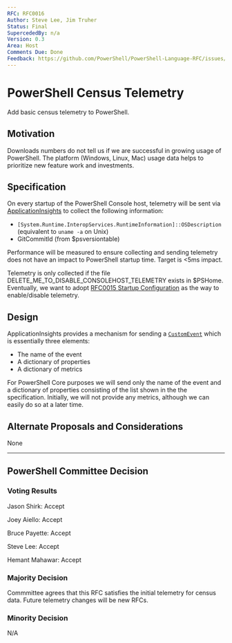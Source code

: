 ```yaml
---
RFC: RFC0016
Author: Steve Lee, Jim Truher
Status: Final
SupercededBy: n/a
Version: 0.3
Area: Host
Comments Due: Done
Feedback: https://github.com/PowerShell/PowerShell-Language-RFC/issues/#
---
```


# PowerShell Census Telemetry

Add basic census telemetry to PowerShell.

## Motivation

Downloads numbers do not tell us if we are successful in growing usage of PowerShell.
The platform (Windows, Linux, Mac) usage data helps to prioritize new feature work and investments.

## Specification

On every startup of the PowerShell Console host, telemetry will be sent via [ApplicationInsights](https://azure.microsoft.com/en-us/services/application-insights/) to collect the following information:
- `[System.Runtime.InteropServices.RuntimeInformation]::OSDescription` (equivalent to `uname -a` on Unix)
- GitCommitId (from $psversiontable)

Performance will be measured to ensure collecting and sending telemetry does not have an impact to PowerShell startup time.
Target is <5ms impact.

Telemetry is only collected if the file DELETE_ME_TO_DISABLE_CONSOLEHOST_TELEMETRY exists in $PSHome.
Eventually, we want to adopt [RFC0015 Startup Configuration](https://github.com/PowerShell/PowerShell-RFC/blob/master/1-Draft/RFC0015-PowerShell-StartupConfig.md) as the way to enable/disable telemetry.

## Design

ApplicationInsights provides a mechanism for sending a [`CustomEvent`](https://docs.microsoft.com/en-us/azure/application-insights/app-insights-api-custom-events-metrics) which is essentially three elements:
- The name of the event
- A dictionary of properties
- A dictionary of metrics

For PowerShell Core purposes we will send only the name of the event and a dictionary of properties consisting of the list shown in the the specification.
Initially, we will not provide any metrics, although we can easily do so at a later time.

## Alternate Proposals and Considerations

None
 
---------------
## PowerShell Committee Decision

### Voting Results

Jason Shirk: Accept 

Joey Aiello: Accept

Bruce Payette: Accept

Steve Lee: Accept

Hemant Mahawar: Accept

### Majority Decision

Commmittee agrees that this RFC satisfies the initial telemetry for census data.  Future telemetry changes will be new RFCs.

### Minority Decision

N/A
